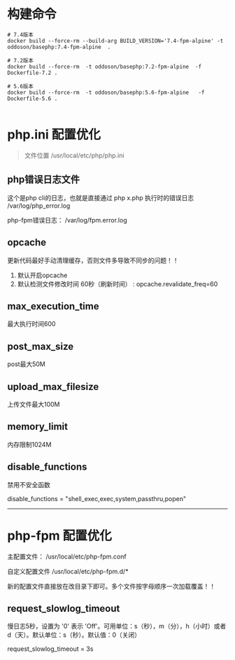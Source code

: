 
# 构建命令

```
# 7.4版本
docker build --force-rm --build-arg BUILD_VERSION='7.4-fpm-alpine' -t oddoson/basephp:7.4-fpm-alpine  . 

# 7.2版本
docker build --force-rm  -t oddoson/basephp:7.2-fpm-alpine  -f Dockerfile-7.2 . 

# 5.6版本
docker build --force-rm  -t oddoson/basephp:5.6-fpm-alpine   -f Dockerfile-5.6 .


```


# php.ini 配置优化

> 文件位置 /usr/local/etc/php/php.ini


## php错误日志文件
这个是php cli的日志，也就是直接通过 php x.php 执行时的错误日志
/var/log/php_error.log

php-fpm错误日志： /var/log/fpm.error.log

## opcache
更新代码最好手动清理缓存，否则文件多导致不同步的问题！！

1. 默认开启opcache
2. 默认检测文件修改时间 60秒（刷新时间） : opcache.revalidate_freq=60

## max_execution_time
最大执行时间600

## post_max_size
post最大50M

## upload_max_filesize
上传文件最大100M

## memory_limit
内存限制1024M

## disable_functions
禁用不安全函数  

disable_functions = "shell_exec,exec,system,passthru,popen"

---   

# php-fpm 配置优化
主配置文件： /usr/local/etc/php-fpm.conf

自定义配置文件 /usr/local/etc/php-fpm.d/*

新的配置文件直接放在改目录下即可。多个文件按字母顺序一次加载覆盖！！


## request_slowlog_timeout
慢日志5秒，设置为 '0' 表示 'Off'。可用单位：s（秒），m（分），h（小时）或者 d（天）。默认单位：s（秒）。默认值：0（关闭）

request_slowlog_timeout = 3s